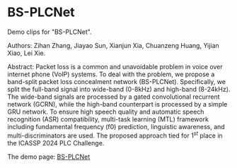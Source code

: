 # BS-PLCNet


Demo clips for "BS-PLCNet".

Authors:
Zihan Zhang, Jiayao Sun, Xianjun Xia, Chuanzeng Huang, Yijian Xiao, Lei Xie.

Abstract:
Packet loss is a common and unavoidable problem in voice over internet phone (VoIP) systems. To deal with the problem, we propose a band-split packet loss concealment network (BS-PLCNet). Specifically, we split the full-band signal into wide-band (0-8kHz) and high-band (8-24kHz). The wide-band signals are processed by a gated convolutional recurrent network (GCRN), while the high-band counterpart is processed by a simple GRU network. To ensure high speech quality and automatic speech recognition (ASR) compatibility, multi-task learning (MTL) framework including fundamental frequency (f0) prediction, linguistic awareness, and multi-discriminators are used. The proposed approach tied for $1^{st}$ place in the ICASSP 2024 PLC Challenge.

The demo page: [BS-PLCNet](https://zzhdzdz.github.io/BS-PLCNet/)
